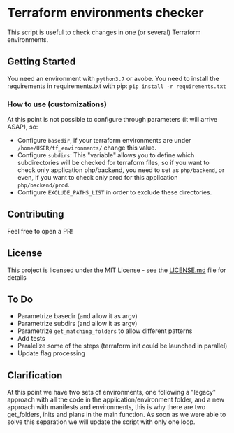 # Terraform environments checker

This script is useful to check changes in one (or several) Terraform environments.

## Getting Started

You need an environment with `python3.7` or avobe.
You need to install the requirements in requirements.txt with pip:
`pip install -r requirements.txt`


### How to use (customizations)
At this point is not possible to configure through parameters (it will arrive ASAP), so:
- Configure `basedir`, if your terraform environments are under `/home/USER/tf_environments/` change this value.
- Configure `subdirs`: This "variable" allows you to define which subdirectories will be checked for terraform files, so if you want to check only application php/backend, you need to set as `php/backend`, or even, if you want to check only prod for this application `php/backend/prod`.
- Configure `EXCLUDE_PATHS_LIST` in order to exclude these directories.


## Contributing

Feel free to open a PR!


## License

This project is licensed under the MIT License - see the [LICENSE.md](LICENSE.md) file for details

## To Do

- Parametrize basedir (and allow it as argv)
- Parametrize subdirs (and allow it as argv)
- Parametrize `get_matching_folders` to allow different patterns
- Add tests
- Paralelize some of the steps (terraform init could be launched in parallel)
- Update flag processing


## Clarification

At this point we have two sets of environments, one following a "legacy" approach with all the code in the application/environment folder, and a new approach with manifests and environments, this is why there are two get_folders, inits and plans in the main function. As soon as we were able to solve this separation we will update the script with only one loop.
